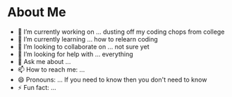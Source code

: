 # About Me

- 🔭 I’m currently working on ... dusting off my coding chops from college
- 🌱 I’m currently learning ... how to relearn coding
- 👯 I’m looking to collaborate on ... not sure yet
- 🤔 I’m looking for help with ... everything
- 💬 Ask me about ... 
- 📫 How to reach me: ...  
- 😄 Pronouns: ... If you need to know then you don't need to know
- ⚡ Fun fact: ... 

